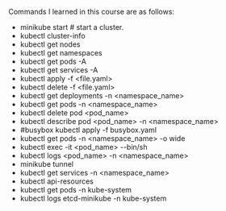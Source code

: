 Commands I learned in this course are as follows:

- minikube start             # start a cluster.
- kubectl cluster-info
- kubectl get nodes
- kubectl get namespaces
- kubectl get pods -A
- kubectl get services -A
- kubectl apply -f <file.yaml>
- kubectl delete -f <file.yaml>
- kubectl get deployments -n <namespace_name>
- kubectl get pods -n <namespace_name>
- kubectl delete pod <pod_name>
- kubectl describe pod <pod_name> -n <namespace_name>
- #busybox kubectl apply -f busybox.yaml
- kubectl get pods -n <namespace_name> -o wide
- kubectl exec -it <pod_name> --bin/sh
- kubectl logs <pod_name> -n <namespace_name>
- minikube tunnel
- kubectl get services -n <namespace_name>
- kubectl api-resources
- kubectl get pods -n kube-system
- kubectl logs etcd-minikube -n kube-system
